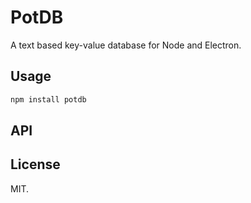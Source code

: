 # PotDB

A text based key-value database for Node and Electron.

## Usage

```bash
npm install potdb
```


## API


## License

MIT.
